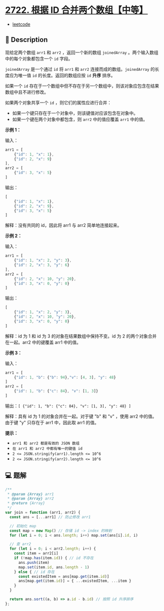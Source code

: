 # [2722. 根据 ID 合并两个数组【中等】](https://github.com/Tdahuyou/leetcode/tree/main/2722.%20%E6%A0%B9%E6%8D%AE%20ID%20%E5%90%88%E5%B9%B6%E4%B8%A4%E4%B8%AA%E6%95%B0%E7%BB%84%E3%80%90%E4%B8%AD%E7%AD%89%E3%80%91)

- [leetcode](https://leetcode.cn/problems/join-two-arrays-by-id)

## 📝 Description

现给定两个数组 `arr1` 和 `arr2` ，返回一个新的数组 `joinedArray` 。两个输入数组中的每个对象都包含一个 `id` 字段。

`joinedArray` 是一个通过 `id` 将 `arr1` 和 `arr2` 连接而成的数组。`joinedArray` 的长度应为唯一值 `id` 的长度。返回的数组应按 `id` **升序** 排序。

如果一个 `id` 存在于一个数组中但不存在于另一个数组中，则该对象应包含在结果数组中且不进行修改。

如果两个对象共享一个 `id` ，则它们的属性应进行合并：

- 如果一个键只存在于一个对象中，则该键值对应该包含在对象中。
- 如果一个键在两个对象中都包含，则 `arr2` 中的值应覆盖 `arr1` 中的值。

**示例 1：**

输入：
```js
arr1 = [
    {"id": 1, "x": 1},
    {"id": 2, "x": 9}
],
arr2 = [
    {"id": 3, "x": 5}
]
```

输出：
```js
[
    {"id": 1, "x": 1},
    {"id": 2, "x": 9},
    {"id": 3, "x": 5}
]
```

解释：没有共同的 id，因此将 arr1 与 arr2 简单地连接起来。

**示例 2：**

输入：
```js
arr1 = [
    {"id": 1, "x": 2, "y": 3},
    {"id": 2, "x": 3, "y": 6}
],
arr2 = [
    {"id": 2, "x": 10, "y": 20},
    {"id": 3, "x": 0, "y": 0}
]
```

输出：
```js
[
    {"id": 1, "x": 2, "y": 3},
    {"id": 2, "x": 10, "y": 20},
    {"id": 3, "x": 0, "y": 0}
]
```

解释：id 为 1 和 id 为 3 的对象在结果数组中保持不变。id 为 2 的两个对象合并在一起。arr2 中的键覆盖 arr1 中的值。

**示例 3：**

输入：
```js
arr1 = [
    {"id": 1, "b": {"b": 94},"v": [4, 3], "y": 48}
]
arr2 = [
    {"id": 1, "b": {"c": 84}, "v": [1, 3]}
]
```

输出：`[ {"id": 1, "b": {"c": 84}, "v": [1, 3], "y": 48} ]`

解释：具有 id 为 1 的对象合并在一起。对于键 "b" 和 "v" ，使用 arr2 中的值。由于键 "y" 只存在于 arr1 中，因此取 arr1 的值。

**提示：**

- `arr1 和 arr2 都是有效的 JSON 数组`
- `在 arr1 和 arr2 中都有唯一的键值 id`
- `2 <= JSON.stringify(arr1).length <= 10^6`
- `2 <= JSON.stringify(arr2).length <= 10^6`

## 💻 题解

```javascript
/**
 * @param {Array} arr1
 * @param {Array} arr2
 * @return {Array}
 */
var join = function (arr1, arr2) {
  const ans = [...arr1] // 防止修改 arr1

  // 初始化 map
  const map = new Map() // 存储 id -> index 的映射
  for (let i = 0; i < ans.length; i++) map.set(ans[i].id, i)

  // 查 arr2
  for (let i = 0; i < arr2.length; i++) {
    const item = arr2[i]
    if (!map.has(item.id)) { // id 不存在
      ans.push(item)
      map.set(item.id, ans.length - 1)
    } else { // id 存在
      const existedItem = ans[map.get(item.id)]
      ans[map.get(item.id)] = { ...existedItem, ...item }
    }
  }

  return ans.sort((a, b) => a.id - b.id) // 按照 id 升序排序
};
```
